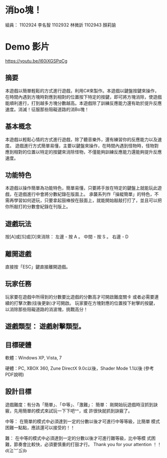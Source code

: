# 消bo塊！
組員：
1102924 李名智
1102932 林微訢
1102943 顏莉諭
# Demo 影片
https://youtu.be/I60iXGSPqCg

## 摘要
本遊戲以簡單輕鬆的方式進行遊戲，利用C#來製作。本遊戲以鍵盤按鍵來操作，在時間內遇到方塊時對應到相對的位置按下特定的按鍵，即可將方塊消除，使遊戲能順利進行，打到越多方塊分數越高。本遊戲除了訓練反應能力還有助於提升反應速度。消滅！征服那些阻礙道路的消Bo塊！

## 基本概念 
本遊戲以輕鬆心情的方式進行遊戲，除了聽音樂外，還有練習你的反應能力以及速度。 
遊戲進行方式簡單易懂，主要以鍵盤來操作，在時間內遇到怪物時，怪物對應到相對的位置以特定的按鍵來消除怪物，不僅能夠訓練反應能力還能夠提升反應速度。

## 功能特色 
本遊戲以操作簡單為功能特色，簡單易懂，只要將手放在特定的鍵盤上就能玩此遊戲，在遊戲進行中會將分數紀錄在版面上。
承襲系列作「操縱簡單」的特色，不需再學習如何遊玩，只要拿起鼓棒按在鼓面上，就能開始敲敲打打了，並且可以把你所敲打的分數會紀錄在刊版上。 

## 遊戲玩法
按[A]或[S]或[D]來消除： 左邊 - 按 A 。 中間 - 按 S 。 右邊 - D

## 離開遊戲
直接按「ESC」鍵直接離開遊戲。 

## 玩家任務 
玩家要在遊戲中所得到的分數要比遊戲的分數高才可開啟難度關卡 或者必需要連續的打擊次數(往後更新)才可開啟。 
玩家要在方塊對應的位置按下射擊的按鍵，以消除那些阻礙道路的消波塊，挑戰高分！

## 遊戲類型： 遊戲射擊類型。 

## 目標硬體 
軟體：Windows XP, Vista, 7 

硬體：PC, XBOX 360, Zune DirectX 9.0c以後，Shader Mode 1.1以後 	(參考PDF說明) 

## 設計目標 
遊戲難度：有分為「簡單」、「中等」、「激難」： 
簡單： 剛開始玩遊戲時沒抓到訣竅，先用簡單的模式來試玩一下下吧^^，或 許很快就抓到訣竅了。 

中等： 在簡單的模式中必須達到一定的分數以後才可進行中等等級，比簡單 模式困難一點點，應該還可以接受的！！ 

難： 在中等的模式中必須達到一定的分數以後才可進行難等級，比中等模 式困難，節奏會比較快，必須要慎重的打鼓才行。 Thank you for your attention ！！ d(≧︺≦)b
